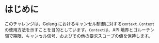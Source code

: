 # はじめに

このチャレンジは、Golang におけるキャンセル制御に対する`context.Context`の使用方法を示すことを目的としています。`Context`は、API 境界とゴルーチン間で期限、キャンセル信号、およびその他の要求スコープの値を保持します。
